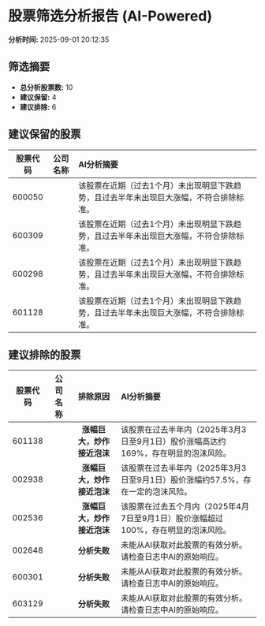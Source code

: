 # 股票筛选分析报告 (AI-Powered)

**分析时间:** 2025-09-01 20:12:35

## 筛选摘要

- **总分析股票数:** 10
- **建议保留:** 4
- **建议排除:** 6

## 建议保留的股票

| 股票代码 | 公司名称 | AI分析摘要 |
|:---:|:---:|:---|
| 600050 |  | 该股票在近期（过去1个月）未出现明显下跌趋势，且过去半年未出现巨大涨幅，不符合排除标准。 |
| 600309 |  | 该股票在近期（过去1个月）未出现明显下跌趋势，且过去半年未出现巨大涨幅，不符合排除标准。 |
| 600298 |  | 该股票在近期（过去1个月）未出现明显下跌趋势，且过去半年未出现巨大涨幅，不符合排除标准。 |
| 601128 |  | 该股票在近期（过去1个月）未出现明显下跌趋势，且过去半年未出现巨大涨幅，不符合排除标准。 |

## 建议排除的股票

| 股票代码 | 公司名称 | 排除原因 | AI分析摘要 |
|:---:|:---:|:---:|:---|
| 601138 |  | **涨幅巨大，炒作接近泡沫** | 该股票在过去半年内（2025年3月3日至9月1日）股价涨幅高达约169%，存在明显的泡沫风险。 |
| 002938 |  | **涨幅巨大，炒作接近泡沫** | 该股票在过去半年内（2025年3月3日至9月1日）股价涨幅约57.5%，存在一定的泡沫风险。 |
| 002536 |  | **涨幅巨大，炒作接近泡沫** | 该股票在过去五个月内（2025年4月7日至9月1日）股价涨幅超过100%，存在明显的泡沫风险。 |
| 002648 |  | **分析失败** | 未能从AI获取对此股票的有效分析。请检查日志中AI的原始响应。 |
| 600301 |  | **分析失败** | 未能从AI获取对此股票的有效分析。请检查日志中AI的原始响应。 |
| 603129 |  | **分析失败** | 未能从AI获取对此股票的有效分析。请检查日志中AI的原始响应。 |

